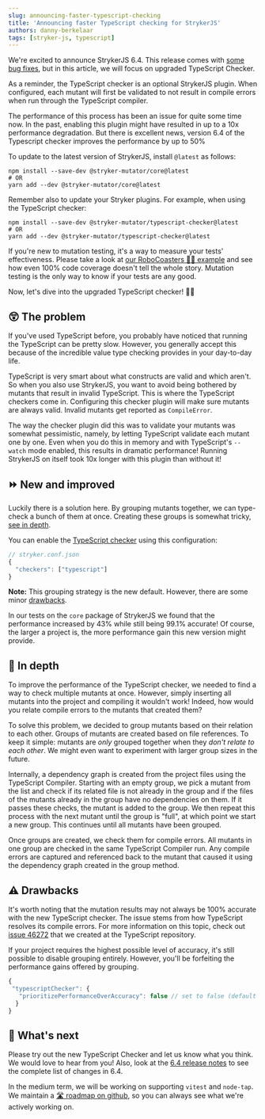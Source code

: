 ```yaml
---
slug: announcing-faster-typescript-checking
title: 'Announcing faster TypeScript checking for StrykerJS'
authors: danny-berkelaar
tags: [stryker-js, typescript]
---
```


We're excited to announce StrykerJS 6.4. This release comes with [some bug fixes](https://github.com/stryker-mutator/stryker-js/releases/tag/v6.4.0), but in this article, we will focus on upgraded TypeScript Checker.

As a reminder, the TypeScript checker is an optional StrykerJS plugin. When configured, each mutant will first be validated to not result in compile errors when run through the TypeScript compiler.

The performance of this process has been an issue for quite some time now. In the past, enabling this plugin might have resulted in up to a 10x performance degradation. But there is excellent news, version 6.4 of the Typescript checker improves the performance by up to 50%

<!-- truncate -->

To update to the latest version of StrykerJS, install `@latest` as follows:

```shell
npm install --save-dev @stryker-mutator/core@latest
# OR
yarn add --dev @stryker-mutator/core@latest
```

Remember also to update your Stryker plugins. For example, when using the TypeScript checker:

```shell
npm install --save-dev @stryker-mutator/typescript-checker@latest
# OR
yarn add --dev @stryker-mutator/typescript-checker@latest
```

If you're new to mutation testing, it's a way to measure your tests' effectiveness. Please take a look at [our RoboCoasters 🤖🎢 example](/docs/General/example) and see how even 100% code coverage doesn't tell the whole story. Mutation testing is the only way to know if your tests are any good.

Now, let's dive into the upgraded TypeScript checker! 🏊‍♂️

## 😲 The problem

If you've used TypeScript before, you probably have noticed that running the TypeScript can be pretty slow. However, you generally accept this because of the incredible value type checking provides in your day-to-day life.

TypeScript is very smart about what constructs are valid and which aren't. So when you also use StrykerJS, you want to avoid being bothered by mutants that result in invalid TypeScript. This is where the TypeScript checkers come in. Configuring this checker plugin will make sure mutants are always valid. Invalid mutants get reported as `CompileError`.

The way the checker plugin did this was to validate your mutants was somewhat pessimistic, namely, by letting TypeScript validate each mutant one by one. Even when you do this in memory and with TypeScript's `--watch` mode enabled, this results in dramatic performance! Running StrykerJS on itself took 10x longer with this plugin than without it!

## ⏩ New and improved

Luckily there is a solution here. By grouping mutants together, we can type-check a bunch of them at once. Creating these groups is somewhat tricky, [see in depth](#-in-depth).

You can enable the [TypeScript checker](/docs/stryker-js/typescript-checker/) using this configuration:

```js
// stryker.conf.json
{
  "checkers": ["typescript"]
}
```

**Note:** This grouping strategy is the new default. However, there are some minor [drawbacks](#-drawbacks).

In our tests on the `core` package of StrykerJS we found that the performance increased by 43% while still being 99.1% accurate! Of course, the larger a project is, the more performance gain this new version might provide.

## 🔎 In depth

To improve the performance of the TypeScript checker, we needed to find a way to check multiple mutants at once. However, simply inserting all mutants into the project and compiling it wouldn't work! Indeed, how would you relate compile errors to the mutants that created them?

To solve this problem, we decided to group mutants based on their relation to each other. Groups of mutants are created based on file references. To keep it simple: mutants are _only_ grouped together when they _don't relate to each other_. We might even want to experiment with larger group sizes in the future.

Internally, a dependency graph is created from the project files using the TypeScript Compiler. Starting with an empty group, we pick a mutant from the list and check if its related file is not already in the group and if the files of the mutants already in the group have no dependencies on them. If it passes these checks, the mutant is added to the group. We then repeat this process with the next mutant until the group is "full", at which point we start a new group. This continues until all mutants have been grouped.

Once groups are created, we check them for compile errors. All mutants in one group are checked in the same TypeScript Compiler run. Any compile errors are captured and referenced back to the mutant that caused it using the dependency graph created in the group method.

## ⚠ Drawbacks

It's worth noting that the mutation results may not always be 100% accurate with the new TypeScript checker. The issue stems from how TypeScript resolves its compile errors. For more information on this topic, check out [issue 46272](https://github.com/microsoft/TypeScript/issues/46272) that we created at the TypeScript repository.

If your project requires the highest possible level of accuracy, it's still possible to disable grouping entirely. However, you'll be forfeiting the performance gains offered by grouping.

```js
{
 "typescriptChecker": {
   "prioritizePerformanceOverAccuracy": false // set to false (default true)
  }
}
```

## 🔮 What's next

Please try out the new TypeScript Checker and let us know what you think. We would love to hear from you! Also, look at the [6.4 release notes](https://github.com/stryker-mutator/stryker-js/releases/tag/v6.4.0) to see the complete list of changes in 6.4.

In the medium term, we will be working on supporting `vitest` and `node-tap`. We maintain a [🛣 roadmap on github](https://github.com/stryker-mutator/stryker-js/wiki/Roadmap), so you can always see what we're actively working on.
